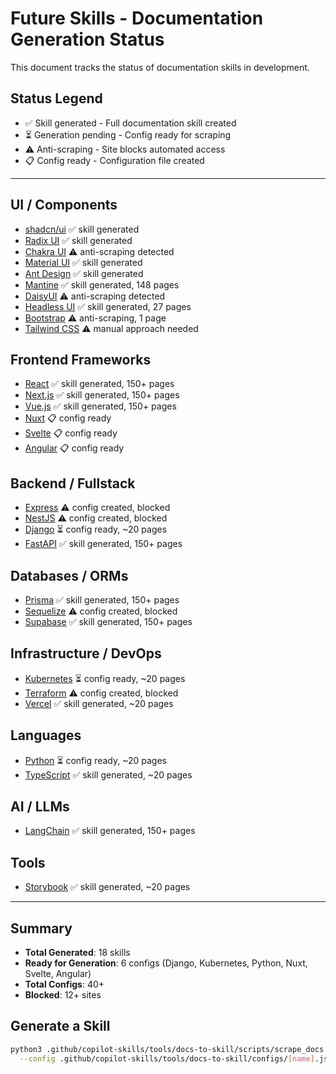 # Future Skills - Documentation Generation Status

This document tracks the status of documentation skills in development.

## Status Legend

- ✅ Skill generated - Full documentation skill created
- ⏳ Generation pending - Config ready for scraping  
- ⚠️ Anti-scraping - Site blocks automated access
- 📋 Config ready - Configuration file created

---

## UI / Components

- [shadcn/ui](https://ui.shadcn.com/docs) ✅ skill generated
- [Radix UI](https://www.radix-ui.com/docs) ✅ skill generated
- [Chakra UI](https://chakra-ui.com/docs) ⚠️ anti-scraping detected
- [Material UI](https://mui.com/material-ui/getting-started/overview/) ✅ skill generated
- [Ant Design](https://ant.design/docs/react/introduce) ✅ skill generated
- [Mantine](https://mantine.dev/docs/) ✅ skill generated, 148 pages
- [DaisyUI](https://daisyui.com/docs/) ⚠️ anti-scraping detected
- [Headless UI](https://headlessui.com/react) ✅ skill generated, 27 pages
- [Bootstrap](https://getbootstrap.com/docs/) ⚠️ anti-scraping, 1 page
- [Tailwind CSS](https://tailwindcss.com/docs) ⚠️ manual approach needed

## Frontend Frameworks

- [React](https://react.dev) ✅ skill generated, 150+ pages
- [Next.js](https://nextjs.org/docs) ✅ skill generated, 150+ pages
- [Vue.js](https://vuejs.org/guide/introduction.html) ✅ skill generated, 150+ pages
- [Nuxt](https://nuxt.com/docs) 📋 config ready
- [Svelte](https://svelte.dev/docs) 📋 config ready
- [Angular](https://angular.dev) 📋 config ready

## Backend / Fullstack

- [Express](https://expressjs.com/en/starter/installing.html) ⚠️ config created, blocked
- [NestJS](https://docs.nestjs.com) ⚠️ config created, blocked
- [Django](https://docs.djangoproject.com/en/stable/) ⏳ config ready, ~20 pages
- [FastAPI](https://fastapi.tiangolo.com/) ✅ skill generated, 150+ pages

## Databases / ORMs

- [Prisma](https://www.prisma.io/docs) ✅ skill generated, 150+ pages
- [Sequelize](https://sequelize.org/docs/) ⚠️ config created, blocked
- [Supabase](https://supabase.com/docs) ✅ skill generated, 150+ pages

## Infrastructure / DevOps

- [Kubernetes](https://kubernetes.io/docs/) ⏳ config ready, ~20 pages
- [Terraform](https://developer.hashicorp.com/terraform/docs) ⚠️ config created, blocked
- [Vercel](https://vercel.com/docs) ✅ skill generated, ~20 pages

## Languages

- [Python](https://docs.python.org/3/) ⏳ config ready, ~20 pages
- [TypeScript](https://www.typescriptlang.org/docs/) ✅ skill generated, ~20 pages

## AI / LLMs

- [LangChain](https://python.langchain.com/docs/) ✅ skill generated, 150+ pages

## Tools

- [Storybook](https://storybook.js.org/docs) ✅ skill generated, ~20 pages

---

## Summary

- **Total Generated**: 18 skills
- **Ready for Generation**: 6 configs (Django, Kubernetes, Python, Nuxt, Svelte, Angular)
- **Total Configs**: 40+
- **Blocked**: 12+ sites

## Generate a Skill

```bash
python3 .github/copilot-skills/tools/docs-to-skill/scripts/scrape_docs.py \
  --config .github/copilot-skills/tools/docs-to-skill/configs/[name].json
```
